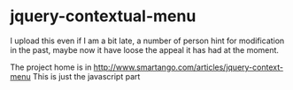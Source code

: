 jquery-contextual-menu
======================

I upload this even if I am a bit late, a number of person hint for modification in the past, maybe now it have loose the appeal it has had at the moment.

The project home is in http://www.smartango.com/articles/jquery-context-menu
This is just the javascript part
